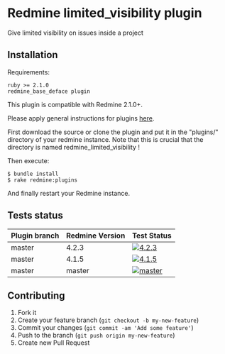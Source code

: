 Redmine limited_visibility plugin
======================

Give limited visibility on issues inside a project

Installation
------------

Requirements:

    ruby >= 2.1.0
    redmine_base_deface plugin

This plugin is compatible with Redmine 2.1.0+.

Please apply general instructions for plugins [here](http://www.redmine.org/wiki/redmine/Plugins).

First download the source or clone the plugin and put it in the "plugins/" directory of your redmine instance. Note that this is crucial that the directory is named redmine_limited_visibility !

Then execute:

    $ bundle install
    $ rake redmine:plugins

And finally restart your Redmine instance.

Tests status
------------

|Plugin branch| Redmine Version   | Test Status      |
|-------------|-------------------|------------------|
|master       | 4.2.3             | [![4.2.3][1]][5] |  
|master       | 4.1.5             | [![4.1.5][2]][5] |
|master       | master            | [![master][4]][5]|

[1]: https://github.com/jbbarth/redmine_limited_visibility/actions/workflows/4_2_3.yml/badge.svg
[2]: https://github.com/jbbarth/redmine_limited_visibility/actions/workflows/4_1_5.yml/badge.svg
[4]: https://github.com/jbbarth/redmine_limited_visibility/actions/workflows/master.yml/badge.svg
[5]: https://github.com/jbbarth/redmine_limited_visibility/actions

Contributing
------------

1. Fork it
2. Create your feature branch (`git checkout -b my-new-feature`)
3. Commit your changes (`git commit -am 'Add some feature'`)
4. Push to the branch (`git push origin my-new-feature`)
5. Create new Pull Request
